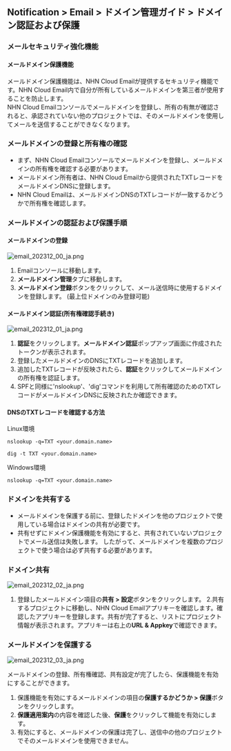 ## Notification > Email > ドメイン管理ガイド > ドメイン認証および保護

### メールセキュリティ強化機能

#### メールドメイン保護機能
メールドメイン保護機能は、NHN Cloud Emailが提供するセキュリティ機能です。NHN Cloud Email内で自分が所有しているメールドメインを第三者が使用することを防止します。
<br> NHN Cloud Emailコンソールでメールドメインを登録し、所有の有無が確認されると、承認されていない他のプロジェクトでは、そのメールドメインを使用してメールを送信することができなくなります。

### メールドメインの登録と所有権の確認
- まず、NHN Cloud Emailコンソールでメールドメインを登録し、メールドメインの所有権を確認する必要があります。
- メールドメイン所有者は、NHN Cloud Emailから提供されたTXTレコードをメールドメインDNSに登録します。
- NHN Cloud Emailは、メールドメインDNSのTXTレコードが一致するかどうかで所有権を確認します。

### メールドメインの認証および保護手順
#### メールドメインの登録
![email_202312_00_ja.png](https://kr1-api-object-storage.nhncloudservice.com/v1/AUTH_2acdfabf4efe4efc8a04c00b348110c9/cdn_origin/prod_email/email_202312_00_ja.png)

1. Emailコンソールに移動します。
2. **メールドメイン管理**タブに移動します。
3. **メールドメイン登録**ボタンをクリックして、メール送信時に使用するドメインを登録します。 (最上位ドメインのみ登録可能)


#### メールドメイン認証(所有権確認手続き)
![email_202312_01_ja.png](https://kr1-api-object-storage.nhncloudservice.com/v1/AUTH_2acdfabf4efe4efc8a04c00b348110c9/cdn_origin/prod_email/email_202312_01_ja.png)

1. **認証**をクリックします。**メールドメイン認証**ポップアップ画面に作成されたトークンが表示されます。
2. 登録したメールドメインのDNSにTXTレコードを追加します。
3. 追加したTXTレコードが反映されたら、**認証**をクリックしてメールドメインの所有権を認証します。
4. SPFと同様に'nslookup'、'dig'コマンドを利用して所有確認のためのTXTレコードがメールドメインDNSに反映されたか確認できます。

#### DNSのTXTレコードを確認する方法
Linux環境
```
nslookup -q=TXT <your.domain.name>
```
```
dig -t TXT <your.domain.name>
```
Windows環境
```
nslookup -q=TXT <your.domain.name>
```


### ドメインを共有する
- メールドメインを保護する前に、登録したドメインを他のプロジェクトで使用している場合はドメインの共有が必要です。
- 共有せずにドメイン保護機能を有効にすると、共有されていないプロジェクトでメール送信は失敗します。 したがって、メールドメインを複数のプロジェクトで使う場合は必ず共有する必要があります。

### ドメイン共有
![email_202312_02_ja.png](https://kr1-api-object-storage.nhncloudservice.com/v1/AUTH_2acdfabf4efe4efc8a04c00b348110c9/cdn_origin/prod_email/email_202312_02_ja.png)

1. 登録したメールドメイン項目の**共有 > 設定**ボタンをクリックします。
2.共有するプロジェクトに移動し、NHN Cloud Emailアプリキーを確認します。確認したアプリキーを登録します。共有が完了すると、リストにプロジェクト情報が表示されます。アプリキーは右上の**URL & Appkey**で確認できます。

### メールドメインを保護する
![email_202312_03_ja.png](https://kr1-api-object-storage.nhncloudservice.com/v1/AUTH_2acdfabf4efe4efc8a04c00b348110c9/cdn_origin/prod_email/email_202312_03_ja.png)

メールドメインの登録、所有権確認、共有設定が完了したら、保護機能を有効にすることができます。
1. 保護機能を有効にするメールドメインの項目の**保護するかどうか > 保護**ボタンをクリックします。
2. **保護適用案内**の内容を確認した後、**保護**をクリックして機能を有効にします。
3. 有効にすると、メールドメインの保護は完了し、送信中の他のプロジェクトでそのメールドメインを使用できません。

